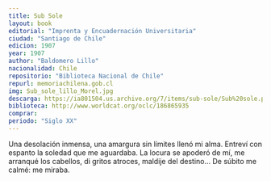 ```yaml
---
title: Sub Sole
layout: book
editorial: "Imprenta y Encuadernación Universitaria"
ciudad: "Santiago de Chile"
edicion: 1907
year: 1907
author: "Baldomero Lillo"
nacionalidad: Chile
repositorio: "Biblioteca Nacional de Chile"
repurl: memoriachilena.gob.cl
img: Sub_sole_lillo_Morel.jpg
descarga: https://ia801504.us.archive.org/7/items/sub-sole/Sub%20sole.pdf
biblioteca: http://www.worldcat.org/oclc/186865935
comprar: 
periodo: "Siglo XX"
---
```

 
Una desolación inmensa, una amargura sin límites llenó mi alma. Entreví con espanto la soledad que me aguardaba. La locura se apoderó de mí, me arranqué los cabellos, di gritos atroces, maldije del destino… De súbito me calmé: me miraba. 
